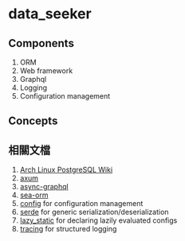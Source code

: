 # data_seeker

## Components

1. ORM
2. Web framework
3. Graphql
4. Logging
5. Configuration management

## Concepts

## 相關文檔

1. [Arch Linux PostgreSQL Wiki](https://wiki.archlinux.org/title/PostgreSQL)
2. [axum](https://crates.io/crates/axum)
3. [async-graphql](https://crates.io/crates/async-graphql)
4. [sea-orm](https://crates.io/crates/sea-orm)
5. [config](https://crates.io/crates/config) for configuration management
6. [serde](https://crates.io/crates/serde) for generic serialization/deserialization
7. [lazy_static](https://crates.io/crates/lazy_static) for declaring lazily evaluated configs
8. [tracing](https://crates.io/crates/tracing) for structured logging
